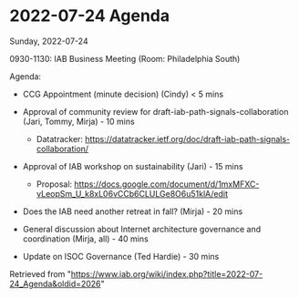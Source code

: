 




2022-07-24 Agenda
=================





Sunday, 2022-07-24


0930-1130: IAB Business Meeting (Room: Philadelphia South)


Agenda:



* CCG Appointment (minute decision) (Cindy) < 5 mins


* Approval of community review for draft-iab-path-signals-collaboration (Jari, Tommy, Mirja) - 10 mins
	+ Datatracker: <https://datatracker.ietf.org/doc/draft-iab-path-signals-collaboration/>


* Approval of IAB workshop on sustainability (Jari) - 15 mins
	+ Proposal: <https://docs.google.com/document/d/1mxMFXC-vLeopSm_U_k8xL06vCCb6CLULGe8O6u51klA/edit>


* Does the IAB need another retreat in fall? (Mirja) - 20 mins


* General discussion about Internet architecture governance and coordination (Mirja, all) - 40 mins


* Update on ISOC Governance (Ted Hardie) - 30 mins






Retrieved from "<https://www.iab.org/wiki/index.php?title=2022-07-24_Agenda&oldid=2026>"


